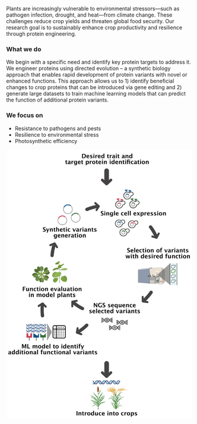
Plants are increasingly vulnerable to environmental stressors—such as pathogen infection, drought, and heat—from climate change. These challenges reduce crop yields and threaten global food security. Our research goal is to sustainably enhance crop productivity and resilience through protein engineering. 


### What we do


We begin with a specific need and identify key protein targets to address it. We engineer proteins using directed evolution – a synthetic biology approach that enables rapid development of protein variants with novel or enhanced functions. This approach allows us to 1) identify beneficial changes to crop proteins that can be introduced via gene editing and 2) generate large datasets to train machine learning models that can predict the function of additional protein variants.


### We focus on 


* Resistance to pathogens and pests
* Resilience to environmental stress 
* Photosynthetic efficiency 


<div style="display: flex; justify-content: center; margin-top: 1rem;">
  <img src="/assets/images/directedevolution.png" 
       alt="Directed evolution" 
       style="width: 500px; max-width: 100%; height: auto; border-radius: 10px; margin-left: auto; margin-right: auto;">
</div>
